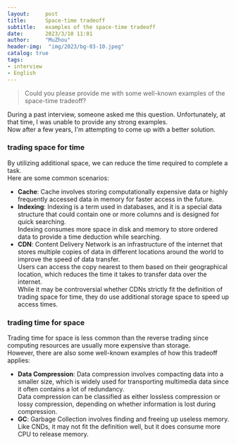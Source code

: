 ```yaml
---
layout:     post
title:      Space-time tradeoff
subtitle:   examples of the space-time tradeoff
date:       2023/3/10 11:01
author:     "MuZhou"
header-img:  "img/2023/bg-03-10.jpeg"
catalog: true
tags:
- interview
- English
---
```


> Could you please provide me with some well-known examples of the space-time tradeoff?

During a past interview, someone asked me this question.
Unfortunately, at that time, I was unable to provide any strong examples.   
Now after a few years, I'm attempting to come up with a better solution.  

### trading space for time
By utilizing additional space, we can reduce the time required to complete a task.   
Here are some common scenarios:
- **Cache**: Cache involves storing computationally expensive data or highly frequently accessed data in memory for faster access in the future.
- **Indexing**: Indexing is a term used in databases, and it is a special data structure that could contain one or more columns and is designed for quick searching.   
    Indexing consumes more space in disk and memory to store ordered data to provide a time deduction while searching.
- **CDN**: Content Delivery Network is an infrastructure of the internet that stores multiple copies of data in different locations around the world to improve the speed of data transfer.   
    Users can access the copy nearest to them based on their geographical location, which reduces the time it takes to transfer data over the internet.   
    While it may be controversial whether CDNs strictly fit the definition of trading space for time, they do use additional storage space to speed up access times.

### trading time for space
Trading time for space is less common than the reverse trading since computing resources are usually more expensive than storage.     
However, there are also some well-known examples of how this tradeoff applies:
- **Data Compression**: Data compression involves compacting data into a smaller size, which is widely used for transporting multimedia data since it often contains a lot of redundancy.     
  Data compression can be classified as either lossless compression or lossy compression, depending on whether information is lost during compression.
- **GC**: Garbage Collection involves finding and freeing up useless memory. Like CNDs, it may not fit the definition well, but it does consume more CPU to release memory.

